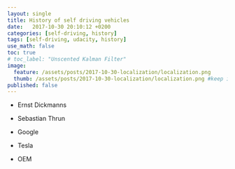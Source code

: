 ```yaml
---
layout: single
title: History of self driving vehicles
date:   2017-10-30 20:10:12 +0200
categories: [self-driving, history]
tags: [self-driving, udacity, history]
use_math: false
toc: true
# toc_label: "Unscented Kalman Filter"
image:
  feature: /assets/posts/2017-10-30-localization/localization.png
  thumb: /assets/posts/2017-10-30-localization/localization.png #keep it square 200x200 px is good
published: false
---
```


- Ernst Dickmanns

- Sebastian Thrun

- Google

- Tesla

- OEM
